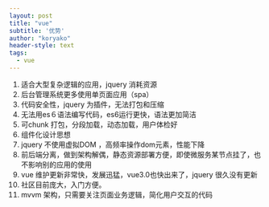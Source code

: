 ```yaml
---
layout: post
title: "vue"
subtitle: '优势'
author: "koryako"
header-style: text
tags:
  - vue
---
```


1. 适合大型复杂逻辑的应用，jquery 消耗资源
2. 后台管理系统更多使用单页面应用（spa）
3. 代码安全性，jquery 为插件，无法打包和压缩
4. 无法用es６语法编写代码，es6运行更快，语法更加简洁
5. 可chunk 打包，分段加载，动态加载，用户体检好
6. 组件化设计思想
7. jquery 不使用虚拟DOM ，高频率操作dom元素，性能下降
8. 前后端分离，做到架构解偶，静态资源部署方便，即使微服务某节点挂了，也不影响别的应用的使用
9. vue 维护更新非常快，发展迅猛，vue3.0也快出来了，jquery 很久没有更新
10. 社区目前庞大，入门方便。
11. mvvm 架构，只需要关注页面业务逻辑，简化用户交互的代码
